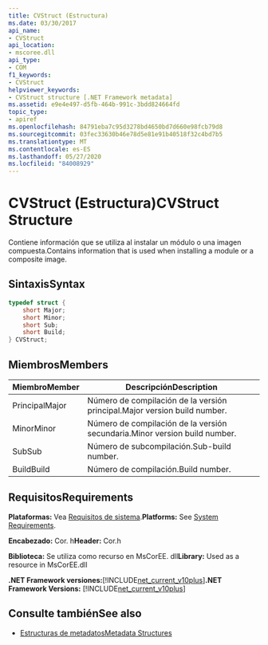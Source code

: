 ```yaml
---
title: CVStruct (Estructura)
ms.date: 03/30/2017
api_name:
- CVStruct
api_location:
- mscoree.dll
api_type:
- COM
f1_keywords:
- CVStruct
helpviewer_keywords:
- CVStruct structure [.NET Framework metadata]
ms.assetid: e9e4e497-d5fb-464b-991c-3bdd824664fd
topic_type:
- apiref
ms.openlocfilehash: 84791eba7c95d3278bd4650bd7d660e98fcb79d8
ms.sourcegitcommit: 03fec33630b46e78d5e81e91b40518f32c4bd7b5
ms.translationtype: MT
ms.contentlocale: es-ES
ms.lasthandoff: 05/27/2020
ms.locfileid: "84008929"
---
```

# <a name="cvstruct-structure"></a><span data-ttu-id="20d1d-102">CVStruct (Estructura)</span><span class="sxs-lookup"><span data-stu-id="20d1d-102">CVStruct Structure</span></span>
<span data-ttu-id="20d1d-103">Contiene información que se utiliza al instalar un módulo o una imagen compuesta.</span><span class="sxs-lookup"><span data-stu-id="20d1d-103">Contains information that is used when installing a module or a composite image.</span></span>  
  
## <a name="syntax"></a><span data-ttu-id="20d1d-104">Sintaxis</span><span class="sxs-lookup"><span data-stu-id="20d1d-104">Syntax</span></span>  
  
```cpp  
typedef struct {  
    short Major;  
    short Minor;  
    short Sub;  
    short Build;  
} CVStruct;  
```  
  
## <a name="members"></a><span data-ttu-id="20d1d-105">Miembros</span><span class="sxs-lookup"><span data-stu-id="20d1d-105">Members</span></span>  
  
|<span data-ttu-id="20d1d-106">Miembro</span><span class="sxs-lookup"><span data-stu-id="20d1d-106">Member</span></span>|<span data-ttu-id="20d1d-107">Descripción</span><span class="sxs-lookup"><span data-stu-id="20d1d-107">Description</span></span>|  
|------------|-----------------|  
|<span data-ttu-id="20d1d-108">Principal</span><span class="sxs-lookup"><span data-stu-id="20d1d-108">Major</span></span>|<span data-ttu-id="20d1d-109">Número de compilación de la versión principal.</span><span class="sxs-lookup"><span data-stu-id="20d1d-109">Major version build number.</span></span>|  
|<span data-ttu-id="20d1d-110">Minor</span><span class="sxs-lookup"><span data-stu-id="20d1d-110">Minor</span></span>|<span data-ttu-id="20d1d-111">Número de compilación de la versión secundaria.</span><span class="sxs-lookup"><span data-stu-id="20d1d-111">Minor version build number.</span></span>|  
|<span data-ttu-id="20d1d-112">Sub</span><span class="sxs-lookup"><span data-stu-id="20d1d-112">Sub</span></span>|<span data-ttu-id="20d1d-113">Número de subcompilación.</span><span class="sxs-lookup"><span data-stu-id="20d1d-113">Sub-build number.</span></span>|  
|<span data-ttu-id="20d1d-114">Build</span><span class="sxs-lookup"><span data-stu-id="20d1d-114">Build</span></span>|<span data-ttu-id="20d1d-115">Número de compilación.</span><span class="sxs-lookup"><span data-stu-id="20d1d-115">Build number.</span></span>|  
  
## <a name="requirements"></a><span data-ttu-id="20d1d-116">Requisitos</span><span class="sxs-lookup"><span data-stu-id="20d1d-116">Requirements</span></span>  
 <span data-ttu-id="20d1d-117">**Plataformas:** Vea [Requisitos de sistema](../../get-started/system-requirements.md).</span><span class="sxs-lookup"><span data-stu-id="20d1d-117">**Platforms:** See [System Requirements](../../get-started/system-requirements.md).</span></span>  
  
 <span data-ttu-id="20d1d-118">**Encabezado:** Cor. h</span><span class="sxs-lookup"><span data-stu-id="20d1d-118">**Header:** Cor.h</span></span>  
  
 <span data-ttu-id="20d1d-119">**Biblioteca:** Se utiliza como recurso en MsCorEE. dll</span><span class="sxs-lookup"><span data-stu-id="20d1d-119">**Library:** Used as a resource in MsCorEE.dll</span></span>  
  
 <span data-ttu-id="20d1d-120">**.NET Framework versiones:**[!INCLUDE[net_current_v10plus](../../../../includes/net-current-v10plus-md.md)]</span><span class="sxs-lookup"><span data-stu-id="20d1d-120">**.NET Framework Versions:** [!INCLUDE[net_current_v10plus](../../../../includes/net-current-v10plus-md.md)]</span></span>  
  
## <a name="see-also"></a><span data-ttu-id="20d1d-121">Consulte también</span><span class="sxs-lookup"><span data-stu-id="20d1d-121">See also</span></span>

- [<span data-ttu-id="20d1d-122">Estructuras de metadatos</span><span class="sxs-lookup"><span data-stu-id="20d1d-122">Metadata Structures</span></span>](metadata-structures.md)
